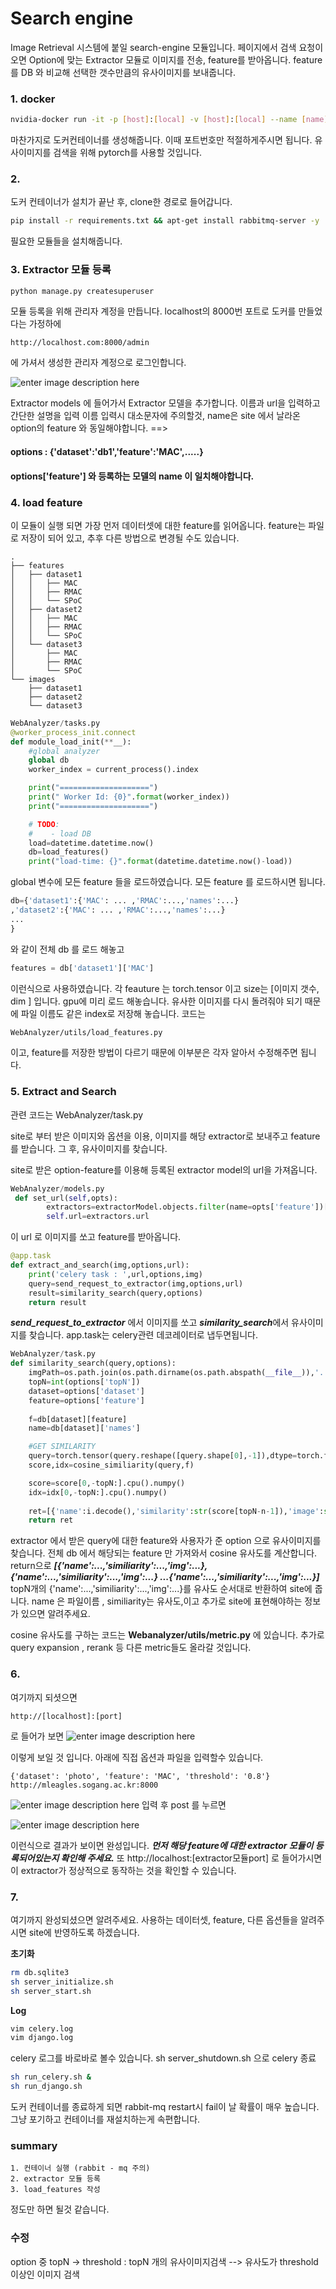﻿# Search engine
Image Retrieval 시스템에 붙일 search-engine 모듈입니다. 
페이지에서 검색 요청이 오면 Option에 맞는 Extractor 모듈로 이미지를 전송, feature를 받아옵니다. feature를 DB 와 비교해 선택한 갯수만큼의  유사이미지를 보내줍니다.

### 1. docker 

```bash
nvidia-docker run -it -p [host]:[local] -v [host]:[local] --name [name] floydhub/pytorch:0.4.0-gpu.cuda9cudnn7-py3.31 /bin/bash
```
마찬가지로 도커컨테이너를 생성해줍니다. 이때 포트번호만 적절하게주시면 됩니다.  유사이미지를 검색을 위해 pytorch를 사용할 것입니다.

### 2. 
도커 컨테이너가 설치가 끝난 후,  clone한 경로로 들어갑니다.
 
```bash
pip install -r requirements.txt && apt-get install rabbitmq-server -y  && sudo service rabbitmq-server restart
```
 필요한 모듈들을 설치해줍니다.

### 3. Extractor 모듈 등록
```bash
python manage.py createsuperuser
```
모듈 등록을 위해 관리자 계정을 만듭니다.
localhost의 8000번 포트로 도커를 만들었다는 가정하에
```
http://localhost.com:8000/admin
```
에 가셔서 생성한 관리자 계정으로 로그인합니다.

![enter image description here](https://i.imgur.com/dnpjSAj.png)

Extractor models 에 들어가서 Extractor 모델을 추가합니다.
이름과 url을 입력하고 간단한 설명을 입력 이름 입력시 대소문자에 주의할것,  name은 site 에서 날라온 option의 feature 와 동일해야합니다.
==>
#### options : {'dataset':'db1','feature':**'MAC'**,.....} ####
#### options['feature'] 와 등록하는 모델의 name 이 일치해야합니다.  ####



### 4. load feature
이 모듈이 실행 되면 가장 먼저 데이터셋에 대한 feature를 읽어옵니다. feature는 파일로 저장이 되어 있고, 추후 다른 방법으로 변경될 수도 있습니다. 
```
.
├── features
│   ├── dataset1
│   │   ├── MAC
│   │   ├── RMAC
│   │   └── SPoC
│   ├── dataset2
│   │   ├── MAC
│   │   ├── RMAC
│   │   └── SPoC
│   └── dataset3
│       ├── MAC
│       ├── RMAC
│       └── SPoC
└── images
    ├── dataset1
    ├── dataset2
    └── dataset3
```
```python
WebAnalyzer/tasks.py
@worker_process_init.connect
def module_load_init(**__):
    #global analyzer
    global db
    worker_index = current_process().index

    print("====================")
    print(" Worker Id: {0}".format(worker_index))
    print("====================")

    # TODO:
    #    - load DB
    load=datetime.datetime.now()
    db=load_features()
    print("load-time: {}".format(datetime.datetime.now()-load))
```
global 변수에 모든 feature 들을 로드하였습니다.  모든 feature 를 로드하시면 됩니다.  
```python
db={'dataset1':{'MAC': ... ,'RMAC':...,'names':...}
,'dataset2':{'MAC': ... ,'RMAC':...,'names':...}
...
}
```
와 같이 전체 db 를 로드 해놓고 
```python
features = db['dataset1']['MAC'] 
```
이런식으로 사용하였습니다.  각 feauture 는 torch.tensor 이고 size는 [이미지 갯수, dim ] 입니다. gpu에 미리 로드 해놓습니다.  유사한 이미지를 다시 돌려줘야 되기 때문에 파일 이름도 같은 index로 저장해 놓습니다.  코드는 
```bash
WebAnalyzer/utils/load_features.py 
```
이고, feature를 저장한 방법이 다르기 때문에 이부분은 각자 알아서 수정해주면 됩니다.


### 5. Extract and Search
관련 코드는 WebAnalyzer/task.py 

site로 부터 받은 이미지와 옵션을 이용, 이미지를 해당 extractor로 보내주고 feature를 받습니다. 그 후, 유사이미지를 찾습니다. 

site로 받은 option-feature를 이용해 등록된 extractor model의 url을 가져옵니다. 
```python
WebAnalyzer/models.py
 def set_url(self,opts):
        extractors=extractorModel.objects.filter(name=opts['feature'])[0]
        self.url=extractors.url
```
이 url 로 이미지를 쏘고 feature를 받아옵니다. 
```python 
@app.task
def extract_and_search(img,options,url):
    print('celery task : ',url,options,img)
    query=send_request_to_extractor(img,options,url)
    result=similarity_search(query,options)
    return result
```
***send_request_to_extractor*** 에서 이미지를 쏘고 ***similarity_search***에서 유사이미지를 찾습니다. app.task는 celery관련 데코레이터로 냅두면됩니다.

```python 
WebAnalyzer/task.py
def similarity_search(query,options):
    imgPath=os.path.join(os.path.dirname(os.path.abspath(__file__)),'..','data','images')
    topN=int(options['topN'])
    dataset=options['dataset']
    feature=options['feature']
    
    f=db[dataset][feature]
    name=db[dataset]['names']

    #GET SIMILARITY
    query=torch.tensor(query.reshape([query.shape[0],-1]),dtype=torch.float32).cuda()
    score,idx=cosine_similiarity(query,f)

    score=score[0,-topN:].cpu().numpy()
    idx=idx[0,-topN:].cpu().numpy()
    
    ret=[{'name':i.decode(),'similarity':str(score[topN-n-1]),'image':str(base64.b64encode(open(os.path.join(imgPath,dataset,i.decode()),'rb').read()))} for n,i in enumerate(reversed(name[idx])))
    return ret 
```
extractor 에서 받은 query에 대한 feature와 사용자가 준 option 으로 유사이미지를 찾습니다. 전체 db 에서 해당되는 feature 만 가져와서 cosine 유사도를 계산합니다. return으로 
***[{'name':...,'similiarity':...,'img':...},{'name':...,'similiarity':...,'img':...} ...{'name':...,'similiarity':...,'img':...}]*** topN개의 {'name':...,'similiarity':...,'img':...}를 유사도 순서대로 반환하여 site에 줍니다. name 은 파일이름 , similiarity는 유사도,이고 추가로 site에 표현해야하는 정보가 있으면 알려주세요.

cosine 유사도를 구하는 코드는 **Webanalyzer/utils/metric.py** 에 있습니다. 
추가로 query expansion , rerank 등 다른 metric들도 올라갈 것입니다.

### 6.

여기까지 되셧으면 
```
http://[localhost]:[port]
```
로 들어가 보면
![enter image description here](https://i.imgur.com/oV51EBx.png)

이렇게 보일 것 입니다. 아래에 직접 옵션과 파일을 입력할수 있습니다.
```
{'dataset': 'photo', 'feature': 'MAC', 'threshold': '0.8'}
http://mleagles.sogang.ac.kr:8000
```
![enter image description here](https://i.imgur.com/vO6fY9u.png)
입력 후 post 를 누르면

![enter image description here](https://i.imgur.com/NRkcTFn.png)

이런식으로 결과가 보이면 완성입니다. ***먼저 해당 feature에 대한 extractor 모듈이 등록되어있는지 확인해 주세요.*** 또 http://localhost:[extractor모듈port] 로 들어가시면이 extractor가 정상적으로 동작하는 것을 확인할 수 있습니다. 


### 7. 
여기까지 완성되셨으면 알려주세요. 사용하는 데이터셋, feature, 다른 옵션들을 알려주시면 site에 반영하도록 하겠습니다.


**초기화**
```bash
rm db.sqlite3
sh server_initialize.sh
sh server_start.sh
```

**Log**
```bash
vim celery.log
vim django.log
```

celery 로그를 바로바로 볼수 있습니다. sh server_shutdown.sh 으로 celery 종료
```bash
sh run_celery.sh &
sh run_django.sh
```

도커 컨테이너를 종료하게 되면 rabbit-mq restart시 fail이 날 확률이 매우 높습니다.
그냥 포기하고 컨테이너를 재설치하는게 속편합니다.

### summary
```
1. 컨테이너 실행 (rabbit - mq 주의)
2. extractor 모듈 등록
3. load_features 작성

```
정도만 하면 될것 같습니다. 


### 수정
option 중 topN -> threshold : topN 개의 유사이미지검색 --> 유사도가 threshold 이상인 이미지 검색
